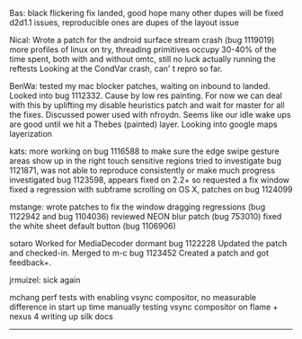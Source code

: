Bas:
        black flickering fix landed, good hope many other dupes will be fixed
        d2d1.1 issues, reproducible ones are dupes of the layout issue



Nical:
        Wrote a patch for the android surface stream crash (bug 1119019)
        more profiles of linux on try, threading primitives occupy 30-40% of the time spent, both with and without omtc, still no luck actually running the reftests
        Looking at the CondVar crash, can' t repro so far.



BenWa:
        tested my mac blocker patches, waiting on inbound to landed.
        Looked into bug 1112332. Cause by low res painting. For now we can deal with this by uplifting my disable heuristics patch and wait for master for all the fixes.
        Discussed power used with nfroydn. Seems like our idle wake ups are good until we hit a Thebes (painted) layer.
        Looking into google maps layerization



kats:
        more working on bug 1116588 to make sure the edge swipe gesture areas show up in the right touch sensitive regions
        tried to investigate bug 1121871, was not able to reproduce consistently or make much progress
        investigated bug 1123598, appears fixed on 2.2+ so requested a fix window
        fixed a regression with subframe scrolling on OS X, patches on bug 1124099



mstange:
        wrote patches to fix the window dragging regressions (bug 1122942 and bug 1104036)
        reviewed NEON blur patch (bug 753010)
        fixed the white sheet default button (bug 1106906)



sotaro
        Worked for MediaDecoder dormant
        bug 1122228 Updated the patch and checked-in. Merged to m-c
        bug 1123452  Created a patch and got feedback+.



jrmuizel:
        sick again



mchang
        perf tests with enabling vsync compositor, no measurable difference in start up time
        manually testing vsync compositor on flame + nexus 4
        writing up silk docs

________________


